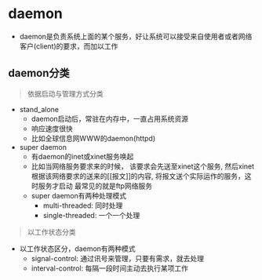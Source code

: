 # daemon

- daemon是负责系统上面的某个服务，好让系统可以接受来自使用者或者网络客户(client)的要求，而加以工作

## daemon分类

> 依据启动与管理方式分类

- stand_alone
  - daemon启动后，常驻在内存中，一直占用系统资源
  - 响应速度很快
  - 比如全球信息网WWW的daemon(httpd)
- super daemon
  - 有daemon的inet或xinet服务唤起
  - 比如当网络服务要求来的时候，
     该要求会先送至xinet这个服务, 
     然后xinet根据该网络要求的送来的[[报文]]的内容, 
     将报文送个实际运作的服务，这时服务才启动
     最常见的就是ftp网络服务
   - super daemon有两种处理模式
     - multi-threaded: 同时处理
     - single-threaded: 一个一个处理
   
 > 以工作状态分类
- 以工作状态区分，daemon有两种模式   
  - signal-control: 通过讯号来管理，只要有需求，就去处理
  - interval-control: 每隔一段时间主动去执行某项工作